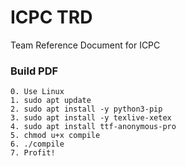 # ICPC TRD
Team Reference Document for ICPC

### Build PDF
    0. Use Linux
    1. sudo apt update
    2. sudo apt install -y python3-pip
    3. sudo apt install -y texlive-xetex
    4. sudo apt install ttf-anonymous-pro
    5. chmod u+x compile
    6. ./compile
    7. Profit!